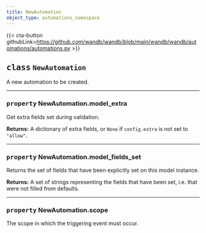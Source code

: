 ```yaml
---
title: NewAutomation
object_type: automations_namespace
---
```


{{< cta-button githubLink=https://github.com/wandb/wandb/blob/main/wandb/wandb/automations/automations.py >}}




## <kbd>class</kbd> `NewAutomation`
A new automation to be created. 


---

### <kbd>property</kbd> NewAutomation.model_extra

Get extra fields set during validation. 



**Returns:**
  A dictionary of extra fields, or `None` if `config.extra` is not set to `"allow"`. 

---

### <kbd>property</kbd> NewAutomation.model_fields_set

Returns the set of fields that have been explicitly set on this model instance. 



**Returns:**
  A set of strings representing the fields that have been set,  i.e. that were not filled from defaults. 

---

### <kbd>property</kbd> NewAutomation.scope

The scope in which the triggering event must occur. 



